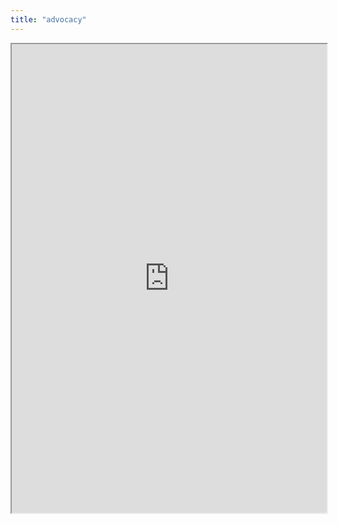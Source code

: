 ```yaml
---
title: "advocacy"
---
```



<iframe height="750" width="100%" src="https://ewelton.github.io/ktest/wiki.html#advocacy"></iframe>
